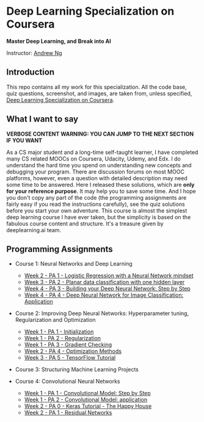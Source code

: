 # Deep Learning Specialization on Coursera

**Master Deep Learning, and Break into AI**

Instructor: [Andrew Ng](http://www.andrewng.org/)

## Introduction

This repo contains all my work for this specialization. All the code base, quiz questions, screenshot, and images, are taken from, unless specified, [Deep Learning Specialization on Coursera](https://www.coursera.org/specializations/deep-learning).

## What I want to say

**VERBOSE CONTENT WARNING: YOU CAN JUMP TO THE NEXT SECTION IF YOU WANT**

As a CS major student and a long-time self-taught learner, I have completed many CS related MOOCs on Coursera, Udacity, Udemy, and Edx. I do understand the hard time you spend on understanding new concepts and debugging your program. There are discussion forums on most MOOC platforms, however, even a question with detailed description may need some time to be answered. Here I released these solutions, which are **only for your reference purpose**. It may help you to save some time. And I hope you don't copy any part of the code (the programming assignments are fairly easy if you read the instructions carefully), see the quiz solutions before you start your own adventure. This course is almost the simplest deep learning course I have ever taken, but the simplicity is based on the fabulous course content and structure. It's a treasure given by deeplearning.ai team.


## Programming Assignments

- Course 1: Neural Networks and Deep Learning

  - [Week 2 - PA 1 - Logistic Regression with a Neural Network mindset](https://github.com/SibaSubramaniam/Coursera-Deep-Learning-Specialization/blob/master/Neural%20Networks%20and%20Deep%20Learning/Logistic%2BRegression%2Bwith%2Ba%2BNeural%2BNetwork%2Bmindset%2Bv5.ipynb)
  - [Week 3 - PA 2 - Planar data classification with one hidden layer](https://github.com/SibaSubramaniam/Coursera-Deep-Learning-Specialization/blob/master/Neural%20Networks%20and%20Deep%20Learning/Planar%2Bdata%2Bclassification%2Bwith%2Bone%2Bhidden%2Blayer%2Bv5.ipynb)
  - [Week 4 - PA 3 - Building your Deep Neural Network: Step by Step](https://github.com/SibaSubramaniam/Coursera-Deep-Learning-Specialization/blob/master/Neural%20Networks%20and%20Deep%20Learning/Building%2Byour%2BDeep%2BNeural%2BNetwork%2B-%2BStep%2Bby%2BStep%2Bv8.ipynb)
  - [Week 4 - PA 4 - Deep Neural Network for Image Classification: Application](https://github.com/SibaSubramaniam/Coursera-Deep-Learning-Specialization/blob/master/Neural%20Networks%20and%20Deep%20Learning/Deep%2BNeural%2BNetwork%2B-%2BApplication%2Bv8.ipynb)

- Course 2: Improving Deep Neural Networks: Hyperparameter tuning, Regularization and Optimization

  - [Week 1 - PA 1 - Initialization](https://github.com/SibaSubramaniam/Coursera-Deep-Learning-Specialization/blob/master/Improving%20Deep%20Neural%20Networks-%20Hyperparameter%20tuning-%20Regularization%20and%20Optimization/Initialization.ipynb)
  - [Week 1 - PA 2 - Regularization](https://github.com/SibaSubramaniam/Coursera-Deep-Learning-Specialization/blob/master/Improving%20Deep%20Neural%20Networks-%20Hyperparameter%20tuning-%20Regularization%20and%20Optimization/Regularization%2B-%2Bv2.ipynb)
  - [Week 1 - PA 3 - Gradient Checking](https://github.com/SibaSubramaniam/Coursera-Deep-Learning-Specialization/blob/master/Improving%20Deep%20Neural%20Networks-%20Hyperparameter%20tuning-%20Regularization%20and%20Optimization/Gradient%2BChecking%2Bv1.ipynb)
  - [Week 2 - PA 4 - Optimization Methods](https://github.com/SibaSubramaniam/Coursera-Deep-Learning-Specialization/blob/master/Improving%20Deep%20Neural%20Networks-%20Hyperparameter%20tuning-%20Regularization%20and%20Optimization/Optimization%2Bmethods.ipynb)
  - [Week 3 - PA 5 - TensorFlow Tutorial](https://github.com/SibaSubramaniam/Coursera-Deep-Learning-Specialization/blob/master/Improving%20Deep%20Neural%20Networks-%20Hyperparameter%20tuning-%20Regularization%20and%20Optimization/Tensorflow%2BTutorial.ipynb) 

- Course 3: Structuring Machine Learning Projects

- Course 4: Convolutional Neural Networks

  - [Week 1 - PA 1 - Convolutional Model: Step by Step](https://github.com/SibaSubramaniam/Coursera-Deep-Learning-Specialization/blob/master/Convolutional%20Neural%20Networks/Convolution%2Bmodel%2B-%2BStep%2Bby%2BStep%2B-%2Bv2.ipynb)
  - [Week 1 - PA 2 - Convolutional Model: application](https://github.com/SibaSubramaniam/Coursera-Deep-Learning-Specialization/blob/master/Convolutional%20Neural%20Networks/Convolution%2Bmodel%2B-%2BApplication%2B-%2Bv1.ipynb)
  - [Week 2 - PA 0 - Keras Tutorial - The Happy House](https://github.com/SibaSubramaniam/Coursera-Deep-Learning-Specialization/blob/master/Convolutional%20Neural%20Networks/Keras%2B-%2BTutorial%2B-%2BHappy%2BHouse%2Bv2.ipynb)
  - [Week 2 - PA 1 - Residual Networks](https://github.com/SibaSubramaniam/Coursera-Deep-Learning-Specialization/blob/master/Convolutional%20Neural%20Networks/Residual%2BNetworks%2B-%2Bv2.ipynb)
  



